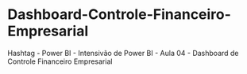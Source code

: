 # Dashboard-Controle-Financeiro-Empresarial
Hashtag - Power BI - Intensivão de Power BI - Aula 04 - Dashboard de Controle Financeiro Empresarial
